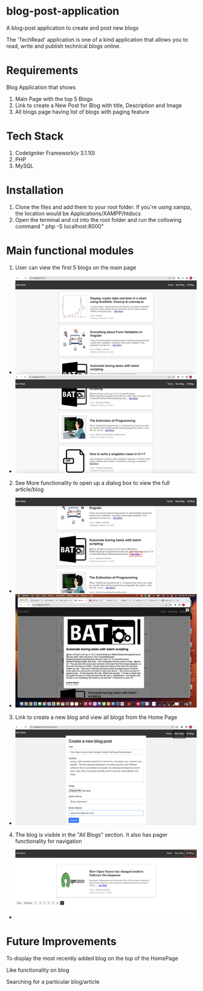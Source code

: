 # blog-post-application

A blog-post application to create and post new blogs

The 'TechRead' application is one of a kind application that allows you to read, write and publish technical blogs online.

# Requirements

Blog Application that shows

1. Main Page with the top 5 Blogs
2. Link to create a New Post for Blog with title, Description and Image
3. All blogs page having list of blogs with paging feature

# Tech Stack

1. CodeIgniter Framework(v 3.1.10)
2. PHP
3. MySQL

# Installation

1. Clone the files and add them to your root folder. If you're using xampp, the location would be Applications/XAMPP/htdocs
2. Open the terminal and cd into the root folder and run the collowing command " php -S localhost:8000"

# Main functional modules

1. User can view the first 5 blogs on the main page

- ![MainPage](mainpage.png) 
- ![MainPage2](mainpage2.png)

2. See More functionality to open up a dialog box to view the full article/blog

- ![seemore1](seemore1.png) 
- ![seemore2](seemore2.png)

3. Link to create a new blog and view all blogs from the Home Page

- ![CreateBlog](createblog.png)

4. The blog is visible in the "All Blogs" section. It also has pager functionality for navigation

- ![allblogs](allblogs.png)

# Future Improvements

To display the most recently added blog on the top of the HomePage

Like functionality on blog
 
Searching for a particular blog/article





